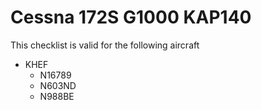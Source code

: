 # Cessna 172S G1000 KAP140

This checklist is valid for the following aircraft

* KHEF
  * N16789
  * N603ND
  * N988BE
